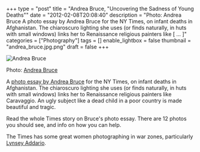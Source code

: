 +++
type = "post"
title = "Andrea Bruce, \"Uncovering the Sadness of Young Deaths\""
date = "2012-02-08T20:08:40"
description = "Photo: Andrea Bruce A photo essay by Andrea Bruce for the NY Times, on infant deaths in Afghanistan. The chiaroscuro lighting she uses (or finds naturally, in huts with small windows) links her to Renaissance religious painters like [ ... ]"
categories = ["Photography"]
tags = []
enable_lightbox = false
thumbnail = "andrea_bruce.jpg.png"
draft = false
+++

<p><img style="display:block; margin-left:auto; margin-right:auto;" src="andrea_bruce.jpg.png" title="Andrea Bruce" /></p>
<p>Photo: <a href="http://www.andreabruce.com/">Andrea Bruce</a></p>
<p>A <a href="http://lens.blogs.nytimes.com/2012/02/08/uncovering-the-sadness-of-young-deaths/">photo essay by Andrea
Bruce</a>
for the NY Times, on infant deaths in Afghanistan. The chiaroscuro
lighting she uses (or finds naturally, in huts with small windows) links
her to Renaissance religious painters like Caravaggio. An ugly subject
like a dead child in a poor country is made beautiful and tragic.</p>
<p>Read the whole Times story on Bruce's photo essay. There are 12 photos
you should see, and info on how you can help.</p>
<p>The Times has some great women photographing in war zones, particularly
<a href="http://www.lynseyaddario.com/">Lynsey Addario</a>.</p>
    